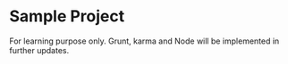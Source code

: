 Sample Project
==========
For learning purpose only. Grunt, karma and Node will be implemented in further updates.